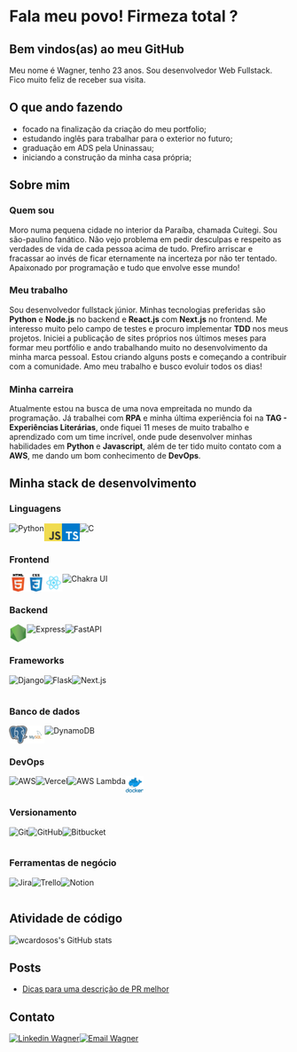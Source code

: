 # Fala meu povo! Firmeza total ?

## Bem vindos(as) ao meu GitHub
Meu nome é Wagner, tenho 23 anos. Sou desenvolvedor Web Fullstack. Fico muito feliz de receber sua visita.

## O que ando fazendo
- focado na finalização da criação do meu portfolio;
- estudando inglês para trabalhar para o exterior no futuro;
- graduação em ADS pela Uninassau;
- iniciando a construção da minha casa própria;

## Sobre mim
### Quem sou
Moro numa pequena cidade no interior da Paraíba, chamada Cuitegi. Sou são-paulino fanático. Não vejo problema em pedir desculpas e respeito as verdades de vida de cada pessoa acima de tudo. Prefiro arriscar e fracassar ao invés de ficar eternamente na incerteza por não ter tentado. Apaixonado por programação e tudo que envolve esse mundo!
### Meu trabalho
Sou desenvolvedor fullstack júnior. Minhas tecnologias preferidas são **Python** e **Node.js** no backend e **React.js** com **Next.js** no frontend. Me interesso muito pelo campo de testes e procuro implementar **TDD** nos meus projetos. Iniciei a publicação de sites próprios nos últimos meses para formar meu portfólio e ando trabalhando muito no desenvolvimento da minha marca pessoal. Estou criando alguns posts e começando a contribuir com a comunidade. Amo meu trabalho e busco evoluir todos os dias!
### Minha carreira
Atualmente estou na busca de uma nova empreitada no mundo da programação. Já trabalhei com **RPA** e minha última experiência foi na **TAG - Experiências Literárias**, onde fiquei 11 meses de muito trabalho e aprendizado com um time incrível, onde pude desenvolver minhas habilidades em **Python** e **Javascript**, além de ter tido muito contato com a **AWS**, me dando um bom conhecimento de **DevOps**.

## Minha stack de desenvolvimento
### Linguagens

<div style="display: flex">
  <img height="32" src="https://cdn4.iconfinder.com/data/icons/logos-and-brands/512/267_Python_logo-512.png" alt="Python"/>
  <img height="32" src="https://raw.githubusercontent.com/github/explore/80688e429a7d4ef2fca1e82350fe8e3517d3494d/topics/javascript/javascript.png" alt="Javascript"/>
  <img height="32" src="https://raw.githubusercontent.com/github/explore/80688e429a7d4ef2fca1e82350fe8e3517d3494d/topics/typescript/typescript.png" alt="Typescript"/>
  <img height="32" src="https://cdn.iconscout.com/icon/free/png-512/c-programming-569564.png" alt="C"/>
</div>

### Frontend

<div style="display: flex">
  <img height="32" src="https://raw.githubusercontent.com/github/explore/80688e429a7d4ef2fca1e82350fe8e3517d3494d/topics/html/html.png" alt="HTML5"/>
  <img height="32" src="https://raw.githubusercontent.com/github/explore/80688e429a7d4ef2fca1e82350fe8e3517d3494d/topics/css/css.png" alt="CSS"/>
  <img height="32" src="https://raw.githubusercontent.com/github/explore/80688e429a7d4ef2fca1e82350fe8e3517d3494d/topics/react/react.png" alt="React"/>
  <img height="32" src="https://www.coffeeclass.io/logos/chakra-ui.png" alt="Chakra UI"/>
</div>

### Backend

<div style="display: flex">
  <img height="32" src="https://raw.githubusercontent.com/github/explore/80688e429a7d4ef2fca1e82350fe8e3517d3494d/topics/nodejs/nodejs.png" alt="Nodejs"/>
  <img height="32" src="https://upload.wikimedia.org/wikipedia/commons/6/64/Expressjs.png" alt="Express" />
  <img height="32" src="https://fastapi.tiangolo.com/img/logo-margin/logo-teal.png" alt="FastAPI" />
</div>

### Frameworks

<div style="display: flex">
  <img height="32" src="https://seeklogo.com/images/D/django-logo-F46C1DD95E-seeklogo.com.png" alt="Django"/>
  <img height="32" src="https://seeklogo.com/images/F/flask-logo-44C507ABB7-seeklogo.com.png" alt="Flask" />
  <img height="32" src="https://seeklogo.com/images/N/next-js-logo-8FCFF51DD2-seeklogo.com.png" alt="Next.js" />
</div>

### Banco de dados

<div style="display: flex">
  <img height="32" src="https://raw.githubusercontent.com/github/explore/80688e429a7d4ef2fca1e82350fe8e3517d3494d/topics/postgresql/postgresql.png" alt="PostegreSQL"/>
  <img height="32" src="https://raw.githubusercontent.com/github/explore/80688e429a7d4ef2fca1e82350fe8e3517d3494d/topics/mysql/mysql.png" alt="MySQL"/>
  <img height="32" src="https://cache-site.s3.amazonaws.com/wp-content/uploads/2020/08/21150611/DybamoDB-logo.png" alt="DynamoDB" />
</div>

### DevOps

<div style="display: flex">
  <img height="32" src="https://a0.awsstatic.com/libra-css/images/logos/aws_logo_smile_1200x630.png" alt="AWS"/>
  <img height="32" src="https://logowik.com/content/uploads/images/vercel1868.jpg" alt="Vercel"/>
  <img height="32" src="https://cache-site.s3.amazonaws.com/wp-content/uploads/2020/08/21150419/lambda-icon-1.png" alt="AWS Lambda" />
  <img height="32" src="https://raw.githubusercontent.com/github/explore/80688e429a7d4ef2fca1e82350fe8e3517d3494d/topics/docker/docker.png" alt="Docker"/>
</div>

### Versionamento

<div style="display: flex">
  <img height="32" src="https://git-scm.com/images/logos/downloads/Git-Icon-1788C.png" alt="Git"/>
  <img height="32" src="https://cdn3.iconfinder.com/data/icons/inficons/512/github.png" alt="GitHub"/>
  <img height="32" src="https://cdn4.iconfinder.com/data/icons/logos-and-brands/512/44_Bitbucket_logo_logos-512.png" alt="Bitbucket"/>
</div>

### Ferramentas de negócio

<div style="display: flex">
  <img height="32" src="https://cdn.worldvectorlogo.com/logos/jira-1.svg" alt="Jira"/>
  <img height="32" src="https://cdn.iconscout.com/icon/free/png-512/trello-6-569395.png" alt="Trello"/>
  <img height="32" src="https://cdn.iconscout.com/icon/free/png-512/notion-1693557-1442598.png" alt="Notion"/>
</div>

## Atividade de código
![wcardosos's GitHub stats](https://github-readme-stats.vercel.app/api?username=wcardosos&show_icons=true&theme=dracula)

## Posts
- [Dicas para uma descrição de PR melhor](https://dev.to/wcardosos/dicas-para-uma-descricao-de-pr-melhor-5b3n)

## Contato
<div style="display: flex">
  <a href="https://www.linkedin.com/in/wagner-cardoso-dev">
    <img alt="Linkedin Wagner" width="32" src="https://cdn2.iconfinder.com/data/icons/social-media-2285/512/1_Linkedin_unofficial_colored_svg-512.png" />
  </a>
  <a href="mailto:wagnerdev01@gmail.com">
    <img alt="Email Wagner" width="32" src="https://cdn4.iconfinder.com/data/icons/logos-brands-in-colors/48/google-gmail-512.png" />
  </a>
</div>
